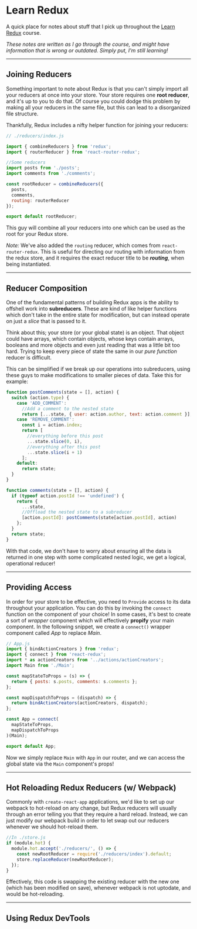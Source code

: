 # Learn Redux

A quick place for notes about stuff that I pick up throughout the [Learn Redux](learnredux.com) course.

_These notes are written as I go through the course, and might have information that is wrong or outdated. Simply put, I'm still learning!_

---

## Joining Reducers

Something important to note about Redux is that you can't simply import all your reducers at once into your store. Your store requires one **root reducer**, and it's up to you to do that. Of course you could dodge this problem by making all your reducers in the same file, but this can lead to a disorganized file structure.

Thankfully, Redux includes a nifty helper function for joining your reducers:

```js
// ./reducers/index.js

import { combineReducers } from 'redux';
import { routerReducer } from 'react-router-redux';

//Some reducers
import posts from './posts';
import comments from './comments';

const rootReducer = combineReducers({
  posts,
  comments,
  routing: routerReducer
});

export default rootReducer;
```

This guy will combine all your reducers into one which can be used as the root for your Redux store. 

_Note:_ We've also added the `routing` reducer, which comes from `react-router-redux`. This is useful for directing our routing with information from the redux store, and it requires the exact reducer title to be **_routing_**, when being instantiated.

---

## Reducer Composition

One of the fundamental patterns of building Redux apps is the ability to offshell work into **subreducers**. These are kind of like helper functions which don't take in the entire state for modification, but can instead operate on just a _slice_ that is passed to it.

Think about this; your store (or your global state) is an object. That object could have arrays, which contain objects, whose keys contain arrays, booleans and more objects and even just reading that was a little bit too hard. Trying to keep every piece of state the same in our _pure function_ reducer is difficult.

This can be simplified if we break up our operations into subreducers, using these guys to make modifications to smaller pieces of data. Take this for example:

```js
function postComments(state = [], action) {
  switch (action.type) {
    case 'ADD_COMMENT':
      //Add a comment to the nested state
      return [...state, { user: action.author, text: action.comment }];
    case 'REMOVE_COMMENT':
      const i = action.index;
      return [
        //everything before this post
        ...state.slice(0, i),
        //everything after this post
        ...state.slice(i + 1)
      ];
    default:
      return state;
  }
}

function comments(state = [], action) {
  if (typeof action.postId !== 'undefined') {
    return {
      ...state,
      //Offload the nested state to a subreducer
      [action.postId]: postComments(state[action.postId], action)
    };
  }
  return state;
}
```

With that code, we don't have to worry about ensuring all the data is returned in one step with some complicated nested logic, we get a logical, operational reducer!

---

## Providing Access

In order for your store to be effective, you need to `Provide` access to its data throughout your application. You can do this by invoking the `connect` function on the component of your choice! In some cases, it's best to create a sort of _wrapper_ component which will effectively **propify** your main component. In the following snippet, we create a `connect()` wrapper component called _App_ to replace _Main_.


```js
// App.js
import { bindActionCreators } from 'redux';
import { connect } from 'react-redux';
import * as actionCreators from '../actions/actionCreators';
import Main from './Main';

const mapStateToProps = (s) => {
  return { posts: s.posts, comments: s.comments };
};

const mapDispatchToProps = (dispatch) => {
  return bindActionCreators(actionCreators, dispatch);
};

const App = connect(
  mapStateToProps,
  mapDispatchToProps
)(Main);

export default App;

```
Now we simply replace `Main` with `App` in our router, and we can access the global state via the `Main` component's props!

---

## Hot Reloading Redux Reducers (w/ Webpack)

Commonly with `create-react-app` applications, we'd like to set up our webpack to hot-reload on any change, but Redux reducers will usually through an error telling you that they require a hard reload. Instead, we can just modify our webpack build in order to let swap out our reducers whenever we should hot-reload them.

```js
//In ./store.js
if (module.hot) {
  module.hot.accept('./reducers/', () => {
    const newRootReducer = require('./reducers/index').default;
    store.replaceReducer(newRootReducer);
  });
}
```

Effectively, this code is swapping the existing reducer with the new one (which has been modified on save), whenever webpack is not uptodate, and would be hot-reloading.

---

## Using Redux DevTools
